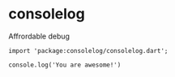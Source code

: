 # consolelog
Affrordable debug

```
import 'package:consolelog/consolelog.dart';

console.log('You are awesome!')
```